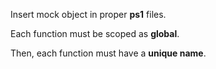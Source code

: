 Insert mock object in proper **ps1** files.  

Each function must be scoped as **global**. 

Then, each function must have a **unique name**.